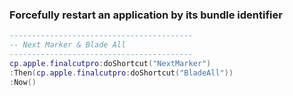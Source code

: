 ### Forcefully restart an application by its bundle identifier

```lua
-----------------------------------------
-- Next Marker & Blade All
-----------------------------------------
cp.apple.finalcutpro:doShortcut("NextMarker")
:Then(cp.apple.finalcutpro:doShortcut("BladeAll"))
:Now()
```
